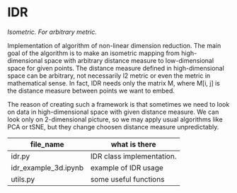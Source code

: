 # IDR
*Isometric. For arbitrary metric.*

Implementation of algorithm of non-linear dimension reduction. The main goal of the algorithm is to make an isometric mapping from high-dimensional space with arbitrary distance measure to low-dimensional space for given points. The distance measure defined in high-dimensional space can be arbitrary, not necessarily l2 metric or even the metric in mathematical sense. In fact, IDR needs only the matrix M, where M[i, j] is the distance measure between points we want to embed.

The reason of creating such a framework is that sometimes we need to look on data in high-dimensional space with given distance measure. We can look only on 2-dimensional picture, so we may apply usual algorithms like PCA or tSNE, but they change choosen distance measure unpredictably.

file_name | what is there 
------------ | ------------- |
idr.py | IDR class implementation. |
idr_example_3d.ipynb | example of IDR usage  |
utils.py | some useful functions |
